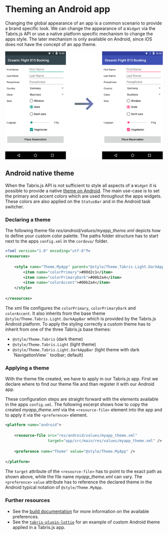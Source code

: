 ---
---
# Theming an Android app

Changing the global appearance of an app is a common scenario to provide a brand specific look. We can change the appearance of a `Widget` via the Tabris.js API or use a native platform specific mechanism to change the apps style. The later mechanism is only available on Android, since iOS does not have the concept of an app theme.

![Theming example image](img/theming-android.png)

## Android native theme

When the Tabris.js API is not sufficient to style all aspects of a `Widget` it is possible to provide a native [theme on Android](https://developer.android.com/guide/topics/ui/look-and-feel/themes). The main use-case is to set the  primary and accent colors which are used throughout the apps widgets. These colors are also applied on the `StatusBar` and in the Android task switcher.

### Declaring a theme

The following theme file _res/android/values/myapp_theme.xml_ depicts how to define your custom color palette. The paths folder structure has to start next to the apps `config.xml` in the `cordova/` folder.

```xml
<?xml version="1.0" encoding="utf-8"?>
<resources>

    <style name="Theme.MyApp" parent="@style/Theme.Tabris.Light.DarkAppBar">
        <item name="colorPrimary">#00d2c1</item>
        <item name="colorPrimaryDark">#00b2a4</item>
        <item name="colorAccent">#00b2a4</item>
    </style>

</resources>
```

The xml file configures the `colorPrimary`, `colorPrimaryDark` and `colorAccent`. It also inherits from the base theme `@style/Theme.Tabris.Light.DarkAppBar` which is provided by the Tabris.js Android platform. To apply the styling correctly a custom theme has to inherit from one of the three Tabris.js base themes:

* `@style/Theme.Tabris` (dark theme)
* `@style/Theme.Tabris.Light` (light theme)
* `@style/Theme.Tabris.Light.DarkAppBar` (light theme with dark `NavigationView`` toolbar; default)

### Applying a theme

With the theme file created, we have to apply in our Tabris.js app. First we declare where to find our theme file and than register it with our Android app.

These configuration steps are straight forward with the elements available in the apps `config.xml`. The following excerpt shows how to copy the created _myapp_theme.xml_ via the `<resource-file>` element into the app and to apply it via the `<preference>` element.

```xml
<platform name="android">

    <resource-file src="res/android/values/myapp_theme.xml"
                   target="app/src/main/res/values/myapp_theme.xml" />

    <preference name="Theme" value="@style/Theme.MyApp" />

</platform>
```

The `target` attribute of the `<resource-file>` has to point to the exact path as shown above, while the file name _myapp_theme.xml_ can vary. The `<preference>` `value` attribute has to reference the declared theme in the Android typical notation of `@style/Theme.MyApp`.

### Further resources

* See the [build documentation](./build.md#Preferences) for more information on the available preferences.
* See the [`tabris-plugin-lottie`](https://github.com/eclipsesource/tabris-plugin-lottie) for an example of custom Android theme applied in a Tabris.js app.
